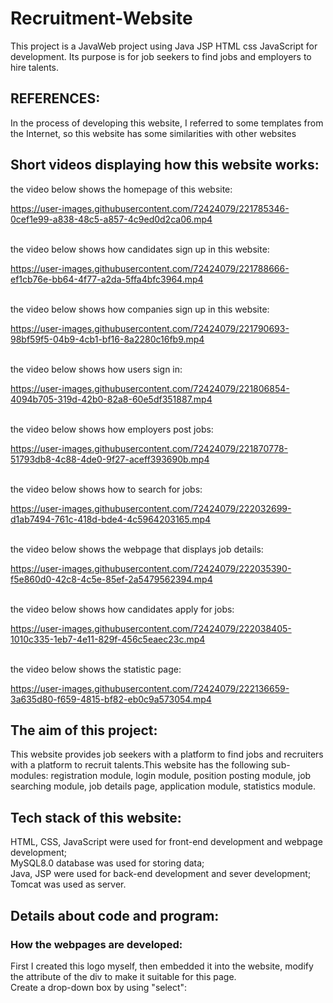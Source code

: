 # Recruitment-Website
This project is a JavaWeb project using Java JSP HTML css JavaScript for development. Its purpose is for job seekers to find jobs and employers to hire talents.<br>
## REFERENCES:
In the process of developing this website, I referred to some templates from the Internet, so this website has some similarities with other websites
## Short videos displaying how this website works:
the video below shows the homepage of this website:<br>

https://user-images.githubusercontent.com/72424079/221785346-0cef1e99-a838-48c5-a857-4c9ed0d2ca06.mp4

<br>the video below shows how candidates sign up in this website:<br>


https://user-images.githubusercontent.com/72424079/221788666-ef1cb76e-bb64-4f77-a2da-5ffa4bfc3964.mp4

<br>the video below shows how companies sign up in this website:<br>


https://user-images.githubusercontent.com/72424079/221790693-98bf59f5-04b9-4cb1-bf16-8a2280c16fb9.mp4

<br>the video below shows how users sign in:


https://user-images.githubusercontent.com/72424079/221806854-4094b705-319d-42b0-82a8-60e5df351887.mp4

<br>the video below shows how employers post jobs:


https://user-images.githubusercontent.com/72424079/221870778-51793db8-4c88-4de0-9f27-aceff393690b.mp4

<br>the video below shows how to search for jobs:


https://user-images.githubusercontent.com/72424079/222032699-d1ab7494-761c-418d-bde4-4c5964203165.mp4

<br>the video below shows the webpage that displays job details:


https://user-images.githubusercontent.com/72424079/222035390-f5e860d0-42c8-4c5e-85ef-2a5479562394.mp4


<br>the video below shows how candidates apply for jobs:



https://user-images.githubusercontent.com/72424079/222038405-1010c335-1eb7-4e11-829f-456c5eaec23c.mp4


<br>the video below shows the statistic page:


https://user-images.githubusercontent.com/72424079/222136659-3a635d80-f659-4815-bf82-eb0c9a573054.mp4


## The aim of this project:
This website provides job seekers with a platform to find jobs and recruiters with a platform to recruit talents.This website has the following sub-modules: registration module, login module, position posting module, job searching module, job details page, application module, statistics module.
## Tech stack of this website:
HTML, CSS, JavaScript were used for front-end development and webpage development;<br>
MySQL8.0 database was used for storing data;<br>
Java, JSP were used for back-end development and sever development;<br>
Tomcat was used as server.
## Details about code and program:
### How the webpages are developed:
First I created this logo myself, then embedded it into the website, modify the attribute of the div to make it suitable for this page. <br>
Create a drop-down box by using "select":<br>
